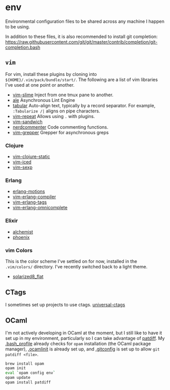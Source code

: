 # env

Environmental configuration files to be shared across any machine I happen to
be using.

In addition to these files, it is also recommended to install git completion:
https://raw.githubusercontent.com/git/git/master/contrib/completion/git-completion.bash


## `vim`

For vim, install these plugins by cloning into
`${HOME}/.vim/pack/bundle/start/`. The following are a list of vim libraries
I've used at one point or another.

* [vim-slime](https://github.com/jpalardy/vim-slime.git) Inject from one tmux
  pane to another.
* [ale](https://github.com/w0rp/ale.git) Asynchronous Lint Engine
* [tabular](https://github.com/godlygeek/tabular.git) Auto-align text,
  typically by a record separator. For example, `:Tabularize /|` aligns on
  pipe characters.
* [vim-repeat](https://github.com/tpope/vim-repeat.git) Allows using `.` with
  plugins.
* [vim-sandwich](https://github.com/tpope/vim-sandwich.git)
* [nerdcommenter](https://github.com/scrooloose/nerdcommenter.git) Code
  commenting functions.
* [vim-grepper](https://github.com/mhinz/vim-grepper.git) Grepper for
  asynchronous greps

### Clojure
* [vim-clojure-static](https://github.com/guns/vim-clojure-static.git)
* [vim-iced](https://github.com/liquidz/vim-iced.git)
* [vim-sexp](https://github.com/guns/vim-sexp.git)

### Erlang
* [erlang-motions](https://github.com/edkolev/erlang-motions.vim.git)
* [vim-erlang-compiler](https://github.com/vim-erlang/vim-erlang-compiler.git)
* [vim-erlang-tags](https://github.com/vim-erlang/vim-erlang-tags.git)
* [vim-erlang-omnicomplete](https://github.com/vim-erlang/vim-erlang-omnicomplete.git)

### Elixir
* [alchemist](https://github.com/slashmili/alchemist.vim.git)
* [phoenix](https://github.com/c-brenn/phoenix.vim.git)


### vim Colors

This is the color scheme I've settled on for now, installed in the
`.vim/colors/` directory. I've recently switched back to a light theme.
* [solarized8_flat](https://raw.githubusercontent.com/lifepillar/vim-solarized8/master/colors/solarized8_flat.vim)


## CTags

I sometimes set up projects to use ctags.
[universal-ctags](https://github.com/universal-ctags/ctags)


## OCaml

I'm not actively developing in OCaml at the moment, but I still like to have
it set up in my environment, particularly so I can take advantage of
[patdiff](https://github.com/janestreet/patdiff). My
[.bash_profile](.bash_profile) already checks for `opam` installation (the
OCaml package manager), [.ocamlinit](.ocamlinit) is already set up, and
[.gitconfig](.gitconfig) is set up to allow `git patdiff <file>`.

```bash
brew install opam
opam init
eval `opam config env`
opam update
opam install patdiff
```
